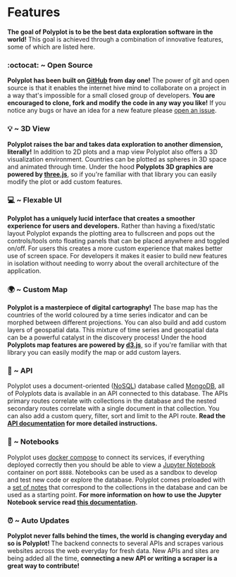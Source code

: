 # Features

**The goal of Polyplot is to be the best data exploration software in the world!** This goal is achieved through a combination of innovative features, some of which are listed here.

### :octocat: ~ Open Source

**Polyplot has been built on [GitHub](https://github.com) from day one!** The power of git and open source is that it enables the internet hive mind to collaborate on a project in a way that's impossible for a small closed group of developers. **You are encouraged to clone, fork and modify the code in any way you like!** If you notice any bugs or have an idea for a new feature please [open an issue](https://github.com/jgphilpott/polyplot/issues).

### :bulb: ~ 3D View

**Polyplot raises the bar and takes data exploration to another dimension, literally!** In addition to 2D plots and a map view Polyplot also offers a 3D visualization environment. Countries can be plotted as spheres in 3D space and animated through time. Under the hood **Polyplots 3D graphics are powered by [three.js](https://github.com/mrdoob/three.js)**, so if you're familiar with that library you can easily modify the plot or add custom features.

### :computer: ~ Flexable UI

**Polyplot has a uniquely lucid interface that creates a smoother experience for users and developers.** Rather than having a fixed/static layout Polyplot expands the plotting area to fullscreen and pops out the controls/tools onto floating panels that can be placed anywhere and toggled on/off. For users this creates a more custom experience that makes better use of screen space. For developers it makes it easier to build new features in isolation without needing to worry about the overall architecture of the application.

### :earth_africa: ~ Custom Map

**Polyplot is a masterpiece of digital cartography!** The base map has the countries of the world coloured by a time series indicator and can be morphed between different projections. You can also build and add custom layers of geospatial data. This mixture of time series and geospatial data can be a powerful catalyst in the discovery process! Under the hood **Polyplots map features are powered by [d3.js](https://github.com/d3/d3)**, so if you're familiar with that library you can easily modify the map or add custom layers.

### :link: ~ API

Polyplot uses a document-oriented ([NoSQL](https://en.wikipedia.org/wiki/NoSQL)) database called [MongoDB](https://www.mongodb.com), all of Polyplots data is available in an API connected to this database. The APIs primary routes correlate with collections in the database and the nested secondary routes correlate with a single document in that collection. You can also add a custom query, filter, sort and limit to the API route. **Read the [API documentation](https://github.com/jgphilpott/polyplot/blob/master/docs/api/README.md) for more detailed instructions.**

### :open_book: ~ Notebooks

Polyplot uses [docker compose](https://docs.docker.com/compose) to connect its services, if everything deployed correctly then you should be able to view a [Jupyter Notebook](https://jupyter.org) container on port `8888`. Notebooks can be used as a sandbox to develop and test new code or explore the database. Polyplot comes preloaded with a [set of notes](https://github.com/jgphilpott/polyplot/tree/master/notes/collections) that correspond to the collections in the database and can be used as a starting point. **For more information on how to use the Jupyter Notebook service read [this documentation](https://github.com/jgphilpott/polyplot/blob/master/docs/notes/README.md).**

### :alarm_clock: ~ Auto Updates

**Polyplot never falls behind the times, the world is changing everyday and so is Polyplot!** The backend connects to several APIs and scrapes various websites across the web everyday for fresh data. New APIs and sites are being added all the time, **connecting a new API or writing a scraper is a great way to contribute!**
